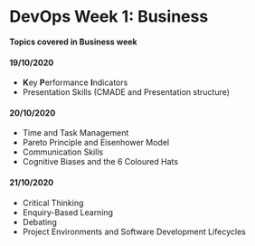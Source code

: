 # DevOps Week 1: Business

**Topics covered in Business week**

#### 19/10/2020

- **K**ey **P**erformance **I**ndicators
- Presentation Skills (CMADE and Presentation structure)

#### 20/10/2020

- Time and Task Management
- Pareto Principle and Eisenhower Model
- Communication Skills
- Cognitive Biases and the 6 Coloured Hats


#### 21/10/2020

- Critical Thinking
- Enquiry-Based Learning
- Debating
- Project Environments and Software Development Lifecycles

